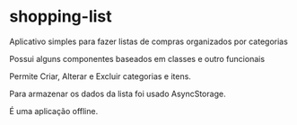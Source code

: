 # shopping-list
Aplicativo simples para fazer listas de compras organizados por categorias

Possui alguns componentes baseados em classes e outro funcionais

Permite Criar, Alterar e Excluir categorias e itens.

Para armazenar os dados da lista foi usado AsyncStorage.

É uma aplicação offline.
